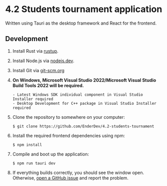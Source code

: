 # 4.2 Students tournament application

Written using Tauri as the desktop framework and React for the frontend.

## Development

1.  Install Rust via [rustup](https://rustup.rs).
2.  Install Node.js via [nodejs.dev](https://nodejs.dev/en/).
3.  Install Git via [git-scm.org](https://git-scm.org)

4.  **On Windows, Microsoft Visual Studio 2022/Microsoft Visual Studio Build Tools 2022 will be required.**

        - Latest Windows SDK individual component in Visual Studio Installer required
        - Desktop Development for C++ package in Visual Studio Installer required

5.  Clone the repository to somewhere on your computer:

    ```
    $ git clone https://github.com/EnderDev/4.2-students-tournament
    ```

6.  Install the required frontend dependencies using npm:

    ```
    $ npm install
    ```

7.  Compile and boot up the application:

    ```
    $ npm run tauri dev
    ```

8.  If everything builds correctly, you should see the window open. Otherwise, [open a GitHub issue](https://github.com/EnderDev/4.2-students-tournament/issues/new) and report the problem.
